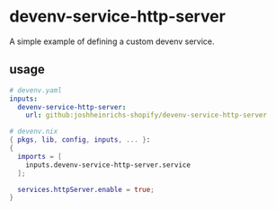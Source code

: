 # devenv-service-http-server

A simple example of defining a custom devenv service.

## usage

```yml
# devenv.yaml
inputs:
  devenv-service-http-server:
    url: github:joshheinrichs-shopify/devenv-service-http-server
```

```nix
# devenv.nix
{ pkgs, lib, config, inputs, ... }:
{
  imports = [
    inputs.devenv-service-http-server.service
  ];

  services.httpServer.enable = true;
}
```
